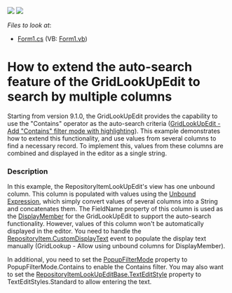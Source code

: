 <!-- default badges list -->
[![](https://img.shields.io/badge/Open_in_DevExpress_Support_Center-FF7200?style=flat-square&logo=DevExpress&logoColor=white)](https://supportcenter.devexpress.com/ticket/details/E1795)
[![](https://img.shields.io/badge/📖_How_to_use_DevExpress_Examples-e9f6fc?style=flat-square)](https://docs.devexpress.com/GeneralInformation/403183)
<!-- default badges end -->
<!-- default file list -->
*Files to look at*:

* [Form1.cs](./CS/Q233475/Form1.cs) (VB: [Form1.vb](./VB/Q233475/Form1.vb))
<!-- default file list end -->
# How to extend the auto-search feature of the GridLookUpEdit to search by multiple columns


<p>Starting from version 9.1.0, the GridLookUpEdit provides the capability to use the "Contains" operator as the auto-search criteria (<a href="https://www.devexpress.com/Support/Center/p/S30733">GridLookUpEdit - Add "Contains" filter mode with highlighting</a>). This example demonstrates how to extend this functionality, and use values from several columns to find a necessary record. To implement this, values from these columns are combined and displayed in the editor as a single string.</p>


<h3>Description</h3>

<p>In this example, the RepositoryItemLookUpEdit&#39;s view has one unbound column. This column is populated with values using the <a href="http://documentation.devexpress.com/#WindowsForms/DevExpressXtraGridColumnsGridColumn_UnboundExpressiontopic">Unbound Expression</a>, which simply convert values of several columns into a String and concatenates them. The FieldName property of this column is used as the <a href="http://documentation.devexpress.com/#WindowsForms/DevExpressXtraEditorsRepositoryRepositoryItemLookUpEditBase_DisplayMembertopic">DisplayMember</a> for the GridLookUpEdit to support the auto-search functionality. However, values of this column won&#39;t be automatically displayed in the editor. You need to handle the <a href="http://documentation.devexpress.com/#WindowsForms/DevExpressXtraEditorsRepositoryRepositoryItem_CustomDisplayTexttopic">RepositoryItem.CustomDisplayText</a> event to populate the display text manually (<a data-ticket="AS3686">GridLookup - Allow using unbound columns for DisplayMember</a>).</p><p>In additional, you need to set the <a href="http://documentation.devexpress.com/#WindowsForms/DevExpressXtraEditorsRepositoryRepositoryItemGridLookUpEdit_PopupFilterModetopic">PopupFilterMode</a> property to PopupFilterMode.Contains to enable the Contains filter. You may also want to set the <a href="http://documentation.devexpress.com/#WindowsForms/DevExpressXtraEditorsRepositoryRepositoryItemLookUpEditBase_TextEditStyletopic">RepositoryItemLookUpEditBase.TextEditStyle</a> property to TextEditStyles.Standard to allow entering the text.</p>

<br/>


